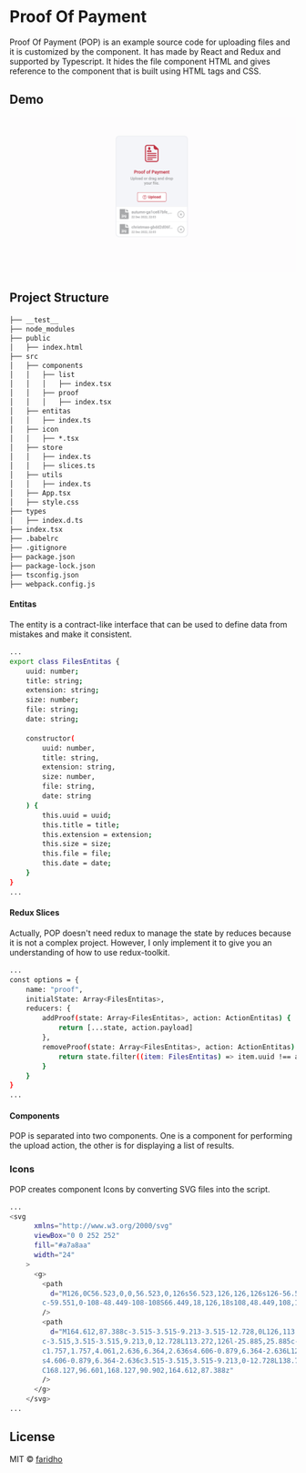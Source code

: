 # Proof Of Payment

Proof Of Payment (POP) is an example source code for uploading files and it is customized by the component. It has made by React and Redux and supported by Typescript. It hides the file component HTML and gives reference to the component that is built using HTML tags and CSS.

## Demo

![alt_text](ss/proof-of-payment.png)

## Project Structure

```
├── __test__
├── node_modules
├── public
│   ├── index.html
├── src
│   ├── components
│   │   ├── list
│   │   │   ├── index.tsx
│   │   ├── proof
│   │   │   ├── index.tsx
│   ├── entitas
│   │   ├── index.ts
│   ├── icon
│   │   ├── *.tsx
│   ├── store
│   │   ├── index.ts
│   │   ├── slices.ts
│   ├── utils
│   │   ├── index.ts
│   ├── App.tsx
│   ├── style.css
├── types
│   ├── index.d.ts
├── index.tsx
├── .babelrc
├── .gitignore
├── package.json
├── package-lock.json
├── tsconfig.json
├── webpack.config.js
```

#### Entitas

The entity is a contract-like interface that can be used to define data from mistakes and make it consistent.

```bash
...
export class FilesEntitas {
    uuid: number;
    title: string;
    extension: string;
    size: number;
    file: string;
    date: string;

    constructor(
        uuid: number,
        title: string,
        extension: string,
        size: number,
        file: string,
        date: string
    ) {
        this.uuid = uuid;
        this.title = title;
        this.extension = extension;
        this.size = size;
        this.file = file;
        this.date = date;
    }
}
...
```

#### Redux Slices

Actually, POP doesn't need redux to manage the state by reduces because it is not a complex project. However, I only implement it to give you an understanding of how to use redux-toolkit.

```bash
...
const options = {
    name: "proof",
    initialState: Array<FilesEntitas>,
    reducers: {
        addProof(state: Array<FilesEntitas>, action: ActionEntitas) {
            return [...state, action.payload]
        },
        removeProof(state: Array<FilesEntitas>, action: ActionEntitas) {
            return state.filter((item: FilesEntitas) => item.uuid !== action.payload.uuid)
        }
    }
}
...
```

#### Components

POP is separated into two components. One is a component for performing the upload action, the other is for displaying a list of results.

### Icons

POP creates component Icons by converting SVG files into the script.

```bash
...
<svg
      xmlns="http://www.w3.org/2000/svg"
      viewBox="0 0 252 252"
      fill="#a7a8aa"
      width="24"
    >
      <g>
        <path
          d="M126,0C56.523,0,0,56.523,0,126s56.523,126,126,126s126-56.523,126-126S195.477,0,126,0z M126,234
		c-59.551,0-108-48.449-108-108S66.449,18,126,18s108,48.449,108,108S185.551,234,126,234z"
        />
        <path
          d="M164.612,87.388c-3.515-3.515-9.213-3.515-12.728,0L126,113.272l-25.885-25.885c-3.515-3.515-9.213-3.515-12.728,0
		c-3.515,3.515-3.515,9.213,0,12.728L113.272,126l-25.885,25.885c-3.515,3.515-3.515,9.213,0,12.728
		c1.757,1.757,4.061,2.636,6.364,2.636s4.606-0.879,6.364-2.636L126,138.728l25.885,25.885c1.757,1.757,4.061,2.636,6.364,2.636
		s4.606-0.879,6.364-2.636c3.515-3.515,3.515-9.213,0-12.728L138.728,126l25.885-25.885
		C168.127,96.601,168.127,90.902,164.612,87.388z"
        />
      </g>
    </svg>
...
```

## License

MIT © [faridho](https://github.com/faridho)


